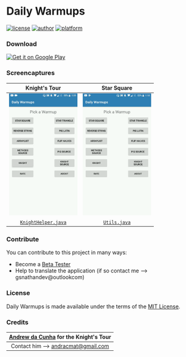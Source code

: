 # Daily Warmups     

[![license](https://img.shields.io/github/license/mashape/apistatus.svg?style=flat-square)](https://github.com/JavaCafe01/DailyWarmups/blob/master/LICENSE) [![author](https://img.shields.io/badge/author-Gokul%20Swaminathan-lightgrey.svg?style=flat-square)](https://github.com/JavaCafe01) [![platform](https://img.shields.io/badge/platform-Android-green.svg?style=flat-square)](https://www.android.com/)

### Download

<a href='https://play.google.com/store/apps/details?id=com.gsnathan.dailywarmups&hl=en&pcampaignid=MKT-Other-global-all-co-prtnr-py-PartBadge-Mar2515-1'><img width="250" alt='Get it on Google Play' src='https://play.google.com/intl/en_us/badges/images/generic/en_badge_web_generic.png'/></a>

### Screencaptures

| Knight's Tour | Star Square |
|:-:|:-:|
| <img src ="./gifs/gifknight.gif" width="180" height="320"/> | <img src ="./gifs/gifsquare.gif" width="180" height="320"/> |
| [`KnightHelper.java`](https://github.com/JavaCafe01/DailyWarmups/blob/master/app/src/main/java/com/gsnathan/dailywarmups/KnightHelper.java) | [`Utils.java`](https://github.com/JavaCafe01/DailyWarmups/blob/master/app/src/main/java/com/gsnathan/dailywarmups/Utils.java) | 

### Contribute

You can contribute to this project in many ways:
* Become a [Beta Tester][beta]
* Help to translate the application (if so contact me --> gsnathandev@outlookcom)

### License

Daily Warmups is made available under the terms of the [MIT License][mit].

### Credits

|[Andrew da Cunha][user] for the Knight's Tour|
|:-------------------------------------------:|
|Contact him --> andracmat@gmail.com|

[mit]: https://opensource.org/licenses/MIT
[beta]: https://play.google.com/apps/testing/com.gsnathan.dailywarmups
[user]: https://github.com/andracmat
